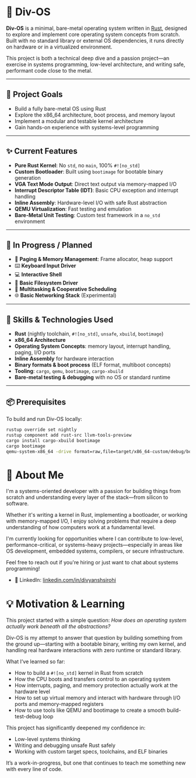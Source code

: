 # 🦀 Div-OS

**Div-OS** is a minimal, bare-metal operating system written in [Rust](https://www.rust-lang.org/), designed to explore and implement core operating system concepts from scratch. Built with no standard library or external OS dependencies, it runs directly on hardware or in a virtualized environment.

This project is both a technical deep dive and a passion project—an exercise in systems programming, low-level architecture, and writing safe, performant code close to the metal.

---

## 🚀 Project Goals

- Build a fully bare-metal OS using Rust
- Explore the x86_64 architecture, boot process, and memory layout
- Implement a modular and testable kernel architecture
- Gain hands-on experience with systems-level programming

---

## ✨ Current Features

- **Pure Rust Kernel**: No `std`, no `main`, 100% `#![no_std]`
- **Custom Bootloader**: Built using `bootimage` for bootable binary generation
- **VGA Text Mode Output**: Direct text output via memory-mapped I/O
- **Interrupt Descriptor Table (IDT)**: Basic CPU exception and interrupt handling
- **Inline Assembly**: Hardware-level I/O with safe Rust abstraction
- **QEMU Virtualization**: Fast testing and emulation
- **Bare-Metal Unit Testing**: Custom test framework in a `no_std` environment

---

## 🔧 In Progress / Planned

- 🧠 **Paging & Memory Management**: Frame allocator, heap support
- ⌨️ **Keyboard Input Driver**
- 💻 **Interactive Shell**
- 📁 **Basic Filesystem Driver**
- 🧵 **Multitasking & Cooperative Scheduling**
- 🌐 **Basic Networking Stack** (Experimental)

---

## 🧪 Skills & Technologies Used

- **Rust** (nightly toolchain, `#![no_std]`, `unsafe`, `xbuild`, `bootimage`)
- **x86_64 Architecture**
- **Operating System Concepts**: memory layout, interrupt handling, paging, I/O ports
- **Inline Assembly** for hardware interaction
- **Binary formats & boot process** (ELF format, multiboot concepts)
- **Tooling**: `cargo`, `qemu`, `bootimage`, `cargo-xbuild`
- **Bare-metal testing & debugging** with no OS or standard runtime

---

## 📦 Prerequisites

To build and run Div-OS locally:

```bash
rustup override set nightly
rustup component add rust-src llvm-tools-preview
cargo install cargo-xbuild bootimage
cargo bootimage
qemu-system-x86_64 -drive format=raw,file=target/x86_64-custom/debug/bootimage-div_os.bin
```

# 👤 About Me

I'm a systems-oriented developer with a passion for building things from scratch and understanding every layer of the stack—from silicon to software.

Whether it's writing a kernel in Rust, implementing a bootloader, or working with memory-mapped I/O, I enjoy solving problems that require a deep understanding of how computers work at a fundamental level.

I'm currently looking for opportunities where I can contribute to low-level, performance-critical, or systems-heavy projects—especially in areas like OS development, embedded systems, compilers, or secure infrastructure.

Feel free to reach out if you're hiring or just want to chat about systems programming!

- 🔗 LinkedIn: [linkedin.com/in/divyanshsirohi]([https://linkedin.com/in/YOURUSERNAME](https://www.linkedin.com/in/divyansh-sirohi-796aa824a/))

# 💡 Motivation & Learning

This project started with a simple question: *How does an operating system actually work beneath all the abstractions?*

Div-OS is my attempt to answer that question by building something from the ground up—starting with a bootable binary, writing my own kernel, and handling real hardware interactions with zero runtime or standard library.

What I’ve learned so far:

- How to build a `#![no_std]` kernel in Rust from scratch
- How the CPU boots and transfers control to an operating system
- How interrupts, paging, and memory protection actually work at the hardware level
- How to set up virtual memory and interact with hardware through I/O ports and memory-mapped registers
- How to use tools like QEMU and bootimage to create a smooth build-test-debug loop

This project has significantly deepened my confidence in:
- Low-level systems thinking
- Writing and debugging unsafe Rust safely
- Working with custom target specs, toolchains, and ELF binaries

It’s a work-in-progress, but one that continues to teach me something new with every line of code.


